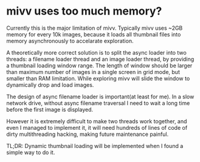 # mivv uses too much memory?

Currently this is the major limitation of mivv.
Typically mivv uses ~2GB memory for every 10k images,
because it loads all thumbnail files into memory asynchronously
to accelarate exploration.

A theoretically more correct solution is to
split the async loader into two threads:
a filename loader thread and an image loader thread,
by providing a thumbnail loading window range.
The length of window should be larger than
maximum number of images in a single screen in grid mode,
but smaller than RAM limitation.
While exploring mivv will slide the window to
dynamically drop and load images.

The design of async filename loader is important(at least for me).
In a slow network drive, without async filename traversal
I need to wait a long time before the first image is displayed.

However it is extremely difficult to make two threads work together,
and even I managed to implement it,
it will need hundreds of lines of code of dirty multithreading hacking,
making future maintenance painful.

TL;DR: Dynamic thumbnail loading will be implemented when I found a simple way to do it.
